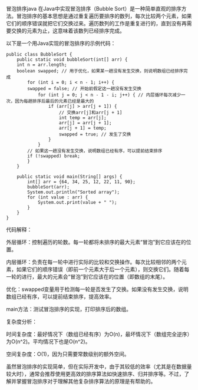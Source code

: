 冒泡排序java
在Java中实现冒泡排序（Bubble Sort）是一种简单直观的排序方法。冒泡排序的基本思想是通过重复遍历要排序的数列，每次比较两个元素，如果它们的顺序错误就把它们交换过来。遍历数列的工作是重复进行的，直到没有再需要交换的元素为止，这意味着该数列已经排序完成。

以下是一个用Java实现的冒泡排序的示例代码：

    public class BubbleSort {
        public static void bubbleSort(int[] arr) {
        int n = arr.length;
        boolean swapped; // 用于优化，如果某一趟没有发生交换，则说明数组已经排序完成
            for (int i = 0; i < n - 1; i++) {
            swapped = false; // 开始前假定这一趟没有发生交换
                for (int j = 0; j < n - 1 - i; j++) { // 内层循环每次减少一次，因为每趟排序后最后的元素已经是最大的
                    if (arr[j] > arr[j + 1]) {
                        // 交换arr[j]和arr[j + 1]
                        int temp = arr[j];
                        arr[j] = arr[j + 1];
                        arr[j + 1] = temp;
                        swapped = true; // 发生了交换
                    }
                }
            // 如果这一趟没有发生交换，说明数组已经有序，可以提前结束排序
            if (!swapped) break;
            }
        }
    
        public static void main(String[] args) {
            int[] arr = {64, 34, 25, 12, 22, 11, 90};
            bubbleSort(arr);
            System.out.println("Sorted array");
            for (int value : arr) {
                System.out.print(value + " ");
            }
        }
    }


代码解释：

外层循环：控制遍历的轮数。每一轮都将未排序的最大元素“冒泡”到它应该在的位置。

内层循环：负责在每一轮中进行实际的比较和交换操作。每次比较相邻的两个元素，如果它们的顺序错误（即前一个元素大于后一个元素），则交换它们。随着每一轮的进行，最大的元素会“冒泡”到它应该在的位置（即数组的末尾）。

优化：swapped变量用于检测每一轮是否发生了交换。如果没有发生交换，说明数组已经有序，可以提前结束排序，提高效率。

main方法：测试冒泡排序的实现，打印排序后的数组。

复杂度分析：

时间复杂度：最好情况下（数组已经有序）为O(n)，最坏情况下（数组完全逆序）为O(n^2)。平均情况下也是O(n^2)。

空间复杂度：O(1)，因为只需要常数级别的额外空间。

虽然冒泡排序的实现简单，但在实际开发中，由于其较低的效率（尤其是在数据量较大时），通常会推荐使用更高效的排序算法如快速排序、归并排序等。不过，了解并掌握冒泡排序对于理解其他复杂排序算法的原理是有帮助的。